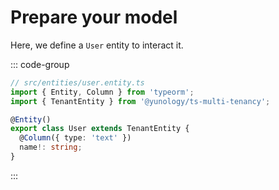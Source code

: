# Prepare your model
Here, we define a `User` entity to interact it.  

::: code-group
```typescript [src/entities/user.entity.ts]
// src/entities/user.entity.ts
import { Entity, Column } from 'typeorm';
import { TenantEntity } from '@yunology/ts-multi-tenancy';

@Entity()
export class User extends TenantEntity {
  @Column({ type: 'text' })
  name!: string;
}
```
:::

